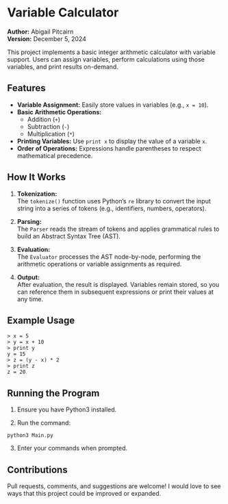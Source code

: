 # Variable Calculator

**Author:** Abigail Pitcairn  
**Version:** December 5, 2024

This project implements a basic integer arithmetic calculator with variable support. Users can assign variables, perform calculations using those variables, and print results on-demand.

## Features

- **Variable Assignment:** Easily store values in variables (e.g., `x = 10`).
- **Basic Arithmetic Operations:**
  - Addition (`+`)
  - Subtraction (`-`)
  - Multiplication (`*`)
- **Printing Variables:** Use `print x` to display the value of a variable `x`.
- **Order of Operations:** Expressions handle parentheses to respect mathematical precedence.

## How It Works

1. **Tokenization:**  
   The `tokenize()` function uses Python’s `re` library to convert the input string into a series of tokens (e.g., identifiers, numbers, operators).

2. **Parsing:**  
   The `Parser` reads the stream of tokens and applies grammatical rules to build an Abstract Syntax Tree (AST).

3. **Evaluation:**  
   The `Evaluator` processes the AST node-by-node, performing the arithmetic operations or variable assignments as required.

4. **Output:**  
   After evaluation, the result is displayed. Variables remain stored, so you can reference them in subsequent expressions or print their values at any time.

## Example Usage

```plaintext
> x = 5
> y = x + 10
> print y
y = 15
> z = (y - x) * 2
> print z
z = 20
```

## Running the Program

1. Ensure you have Python3 installed.

2. Run the command:

```paintext
python3 Main.py
```

3. Enter your commands when prompted.


## Contributions

Pull requests, comments, and suggestions are welcome! I would love to see ways that this project could be improved or expanded. 


